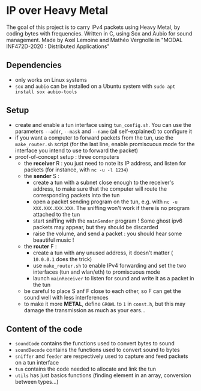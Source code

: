 # IP over Heavy Metal

The goal of this project is to carry IPv4 packets using Heavy Metal, by coding bytes with frequencies. Written in C, using Sox and Aubio for sound management.
Made by Axel Lemoine and Mathéo Vergnolle in "MODAL INF472D-2020 : Distributed Applications"

## Dependencies

- only works on Linux systems
- `sox` and `aubio` can be installed on a Ubuntu system with `sudo apt install sox aubio-tools`

## Setup

- create and enable a tun interface using `tun_config.sh`. You can use the parameters `--addr`, `--mask` and `--name` (all self-explained) to configure it
- if you want a computer to forward packets from the tun, use the `make_router.sh` script (for the last line, enable promiscuous mode for the interface you intend to use to forward the packet)
- proof-of-concept setup : three computers
	- the **receiver** R  : you just need to note its IP address, and listen for packets (for instance, with `nc -u -l 1234`)
	- the **sender** S :
		- create a tun with a subnet close enough to the receiver's address, to make sure that the computer will route the corresponding packets into the tun
		- open a packet sending program on the tun, e.g. with `nc -u XXX.XXX.XXX.XXX`. The sniffing won't work if there is no program attached to the tun
		- start sniffing with the `mainSender` program ! Some ghost ipv6 packets may appear, but they should be discarded
		- raise the volume, and send a packet : you should hear some beautiful music !
	- the **router** F :
		- create a tun with any unused address, it doesn't matter ( `10.0.0.1` does the trick)
		- use `make_router.sh` to enable IPv4 forwarding and set the two interfaces (tun and wlan/eth) to promiscuous mode
		- launch `mainReceiver` to listen for sound and write it as a packet in the tun
	- be careful to place S anf F close to each other, so F can get the sound well with less interferences
	- to make it more **METAL**, define `GROWL` to `1` in `const.h`, but this may damage the transmission as much as your ears...

## Content of the code

- `soundCode` contains the functions used to convert bytes to sound
- `soundDecode` contains the functions used to convert sound to bytes
- `sniffer` and `feeder` are respectively used to capture and feed packets on a tun interface
- `tun` contains the code needed to allocate and link the tun
- `utils` has just basics functions (finding element in an array, conversion between types...)

